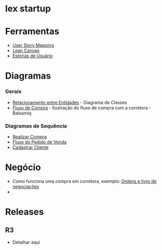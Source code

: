 # lex startup

# Ferramentas
- [User Story Mapping](https://miro.com/app/board/o9J_k0ouqRY=/?share_link_id=567794541243)
- [Lean Canvas](https://next.canvanizer.com/canvas/rByhRwN6r1GFg)
- [Estórias de Usuário](https://github.com/lex-860/main/blob/main/user-stories.md)

# Diagramas


### Gerais 
- [Relacionamento entre Entidades](https://miro.com/app/board/uXjVOjCNgsU=/?share_link_id=412342066378) - Diagrama de Classes
- [Fluxo de Compra](https://balsamiq.cloud/s96ib5a/pg260a7) - Ilustração do fluxo de compra com a corretora - Balsamiq

### Diagramas de Sequência
- [Realizar Compra](https://swimlanes.io/d/sNVVBuMZD)
- [Fluxo do Pedido de Venda](https://swimlanes.io/d/Z-tQUZG8f) 
- [Cadastrar Cliente](https://swimlanes.io/d/gWjA7MGK_)

# Negócio
- Como funciona uma compra em corretora, exemplo: [Ordens e livro de negociações](https://www.mercadobitcoin.com.br/info/execucao-ordem)
- 

# Releases
## R3
- Detalhar aqui
